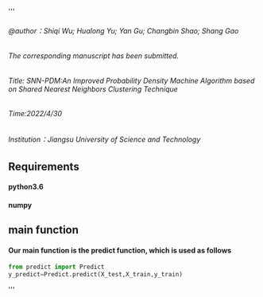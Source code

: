 '''
###### @author：Shiqi Wu; Hualong Yu; Yan Gu; Changbin Shao; Shang Gao
###### The corresponding manuscript has been submitted.
###### Title: SNN-PDM:An Improved Probability Density Machine Algorithm based on Shared Nearest Neighbors Clustering Technique
###### Time:2022/4/30
###### Institution：Jiangsu University of Science and Technology

## Requirements
#### python3.6
#### numpy

## main function
#### Our main  function is the predict function, which is used as follows
```python
from predict import Predict
y_predict=Predict.predict(X_test,X_train,y_train)
```
'''
